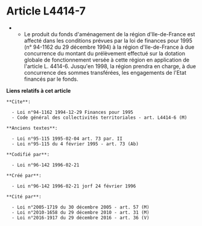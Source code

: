 # Article L4414-7

- - Le produit du fonds d'aménagement de la région d'Ile-de-France est affecté dans les conditions prévues par la loi de
finances pour 1995 (n° 94-1162 du 29 décembre 1994) à la région d'Ile-de-France à due concurrence du montant du prélèvement
effectué sur la dotation globale de fonctionnement versée à cette région en application de l'article L. 4414-6. Jusqu'en
1998, la région prendra en charge, à due concurrence des sommes transférées, les engagements de l'Etat financés par le fonds.

**Liens relatifs à cet article**

	**Cite**:

	  - Loi n°94-1162 1994-12-29 Finances pour 1995
	  - Code général des collectivités territoriales - art. L4414-6 (M)

	**Anciens textes**:

	  - Loi n°95-115 1995-02-04 art. 73 par. II
	  - Loi n°95-115 du 4 février 1995 - art. 73 (Ab)

	**Codifié par**:

	  - Loi n°96-142 1996-02-21

	**Créé par**:

	  - Loi n°96-142 1996-02-21 jorf 24 février 1996

	**Cité par**:

	  - Loi n°2005-1719 du 30 décembre 2005 - art. 57 (M)
	  - Loi n°2010-1658 du 29 décembre 2010 - art. 31 (M)
	  - Loi n°2016-1917 du 29 décembre 2016 - art. 36 (V)
